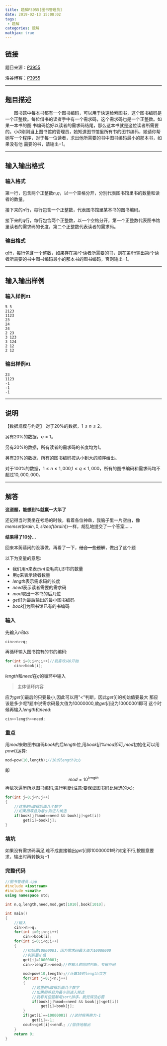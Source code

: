 ```yaml
---
title: 题解P3955[图书管理员]
date: 2019-02-13 15:08:02
tags:
 - 题解
categories: 题解
mathjax: true
---
```

## 链接

题目来源：<a href="https://www.luogu.org/problemnew/show/P3955" target="_blank">$P3955$</a>

洛谷博客：<a href="https://tlblog.blog.luogu.org/TL-solution-p3955" target="_blank">$P3955$</a>

---
## 题目描述

　　图书馆中每本书都有一个图书编码，可以用于快速检索图书，这个图书编码是一个正整数。每位借书的读者手中有一个需求码，这个需求码也是一个正整数。如果一本书的图 书编码恰好以读者的需求码结尾，那么这本书就是这位读者所需要的。小$D$刚刚当上图书馆的管理员，她知道图书馆里所有书的图书编码，她请你帮她写一个程序，对于每一位读者，求出他所需要的书中图书编码最小的那本书，如果没有他 需要的书，请输出$-1$。

---
## 输入输出格式
### 输入格式

第一行，包含两个正整数$n$,$q$，以一个空格分开，分别代表图书馆里书的数量和读者的数量。

接下来的$n$行，每行包含一个正整数，代表图书馆里某本书的图书编码。

接下来的$q$行，每行包含两个正整数，以一个空格分开，第一个正整数代表图书馆里读者的需求码的长度，第二个正整数代表读者的需求码。

### 输出格式

$q$行，每行包含一个整数，如果存在第$i$个读者所需要的书，则在第$i$行输出第$i$个读者所需要的书中图书编码最小的那本书的图书编码，否则输出$−1$。

---
## 输入输出样例
### 输入样例`#1`
```
5 5 
2123 
1123 
23 
24 
24 
2 23 
3 123 
3 124 
2 12 
2 12
```
### 输出样例`#1`
```
23
1123
-1
-1
-1
```

---
## 说明

【数据规模与约定】
对于$20\%$的数据，$1≤n≤2$。

另有$20\%$的数据，$q=1$。

另有$20\%$的数据，所有读者的需求码的长度均为$1$。

另有$20\%$的数据，所有的图书编码按从小到大的顺序给出。

对于$100\%$的数据，$1≤n≤1,000$,$1≤q≤1,000$，所有的图书编码和需求码均不超过$10,000,000$。

---
## 解答

**这道题，能想到$\%$就赢一大半了**

还记得当时我坐在考场的时候，看着各位神犇，我脑子里一片空白，像$memset(brain,0,sizeof(brain))$一样，胡乱地提交了一个答案……

**结果得了$10$分...**

回来本蒟蒻闲的没事做，再看了一下，~~结合一些题解~~，做出了这个题

以下为变量的意思:

- 我们用$n$来表示$n$(没毛病),即书的数量
- 用$q$来表示读者数量
- $length$表示需求码的长度
- $need$表示读者需要的需求码
- $mod$取出一本书的后几位
- $get[]$为最后输出的最小图书编码
- $book[]$为图书馆已有的书编码
  
### 输入

先输入$n$和$q$:
```cpp
cin>>n>>q;
```
再循环输入图书馆有的书的编码:
```cpp
for(int i=0;i<n;i++)//我喜欢从0开始
	cin>>book[i];
```
$length$和$need$在$q$的循环中输入

> 主体循环内容

应为$get[i]$最后的只要最小,因此可以用"$<$"判断，因此$get[i]$的初始值要最大
那应该是多少呢?题中说需求码最大值为$10000000$,故$get[i]$设为$10000001$即可
这个时候再输入$length$和$need$:
```cpp
cin>>length>>need;
```

### 重点

用$mod$来取图书编码$book$的后$length$位,用$book[j]\%mod$即可,$mod$初始化可以用$pow()$运算:
```cpp
mod=pow(10,length);//10的length次方
```
即
$$mod=10^{length}$$
再依次遍历所以图书编码,进行判断(注意:要保证图书码比候选的大):
```cpp
for(int j=0;j<n;j++)
{
	//这里的%取得后面几个数字
	//如果相等且为最小则进入候选
	if(book[j]%mod==need && book[j]<get[i])
		get[i]=book[j];
}
```

### 填坑

如果没有需求码满足,难不成直接输出$get[i]$即$10000001$吗?肯定不行,按题意要求，输出时再转换为$-1$

### 完整代码

```cpp
//图书管理员.cpp
#include <iostream>
#include <cmath>
using namespace std;

int n,q,length,need,mod,get[1010],book[1010];

int main()
{
	//输入 
	cin>>n>>q;
	for(int i=0;i<n;i++)
		cin>>book[i];
	for(int i=0;i<q;i++)
	{
		//初始置10000001，因为需求码最大值为10000000 
        //判断最小值
		get[i]=10000001;
		cin>>length>>need;//在输入的同时判断，节省空间
		
		mod=pow(10,length);//计算10的length次方
		for(int j=0;j<n;j++)
		{
        	//这里的%取得后面几个数字
            //如果相等且为最小则进入候选
            //我看有些题解用sort排序，我觉得没必要
			if(book[j]%mod==need && book[j]<get[i])
				get[i]=book[j];
		}
        if(get[i]==10000001) //这时候再换为-1
			get[i]=-1;
		cout<<get[i]<<endl; //愉快地输出
	}
	return 0;
}
```